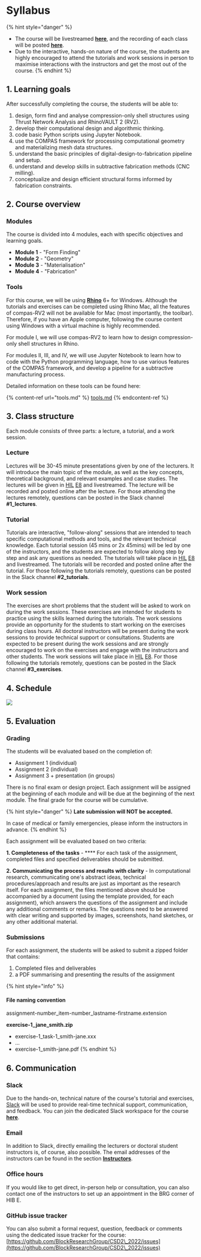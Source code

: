 # Syllabus

{% hint style="danger" %}
* The course will be livestreamed [**here**](https://video.ethz.ch/live/lectures/hoenggerberg/hil/hil-e-8.html), and the recording of each class will be posted [**here**](https://video.ethz.ch/lectures/d-arch/2022/spring.html).
* Due to the interactive, hands-on nature of the course, the students are highly encouraged to attend the tutorials and work sessions in person to maximise interactions with the instructors and get the most out of the course.&#x20;
{% endhint %}

## 1. Learning goals

After successfully completing the course, the students will be able to:

1. design, form find and analyse compression-only shell structures using Thrust Network Analysis and RhinoVAULT 2 (RV2).
2. develop their computational design and algorithmic thinking.
3. code basic Python scripts using Jupyter Notebook.
4. use the COMPAS framework for processing computational geometry and materializing mesh data structures.
5. understand the basic principles of digital-design-to-fabrication pipeline and setup.
6. understand and develop skills in subtractive fabrication methods (CNC milling).
7. conceptualize and design efficient structural forms informed by fabrication constraints.

## 2. Course overview

### Modules

The course is divided into 4 modules, each with specific objectives and learning goals.

* **Module 1** - "Form Finding"
* **Module 2** - "Geometry"
* **Module 3** - "Materialisation"
* **Module 4** - "Fabrication"

### Tools

For this course, we will be using [**Rhino**](https://www.rhino3d.com) 6+ for Windows. Although the tutorials and exercises can be completed using Rhino Mac, all the features of compas-RV2 will not be available for Mac (most importantly, the toolbar). Therefore, if you have an Apple computer, following the course content using Windows with a virtual machine is highly recommended.

For module I, we will use compas-RV2 to learn how to design compression-only shell structures in Rhino.

For modules II, III, and IV, we will use Jupyter Notebook to learn how to code with the Python programming language, how to use various features of the COMPAS framework, and develop a pipeline for a subtractive manufacturing process.&#x20;

Detailed information on these tools can be found here:

{% content-ref url="tools.md" %}
[tools.md](tools.md)
{% endcontent-ref %}

## 3. Class structure

Each module consists of three parts: a lecture, a tutorial, and a work session.

### Lecture

Lectures will be 30-45 minute presentations given by one of the lecturers. It will introduce the main topic of the module, as well as the key concepts, theoretical background, and relevant examples and case studies. The lectures will be given in [HIL](https://ethz.ch/services/en/service/rooms-and-buildings/orientierung/gebaeude.html?args0=HIL) [E8](https://ethz.ch/content/dam/ethz/associates/services/Service/raeume-und-gebaeude/orientierung/plan/HIL/HIL\_E\_VF\_20210301.pdf) and livestreamed. The lecture will be recorded and posted online after the lecture. For those attending the lectures remotely, questions can be posted in the Slack channel **#1\_lectures**.

### Tutorial

Tutorials are interactive, "follow-along" sessions that are intended to teach specific computational methods and tools, and the relevant technical knowledge. Each tutorial session (45 mins or 2x 45mins) will be led by one of the instructors, and the students are expected to follow along step by step and ask any questions as needed. The tutorials will take place in [HIL](https://ethz.ch/services/en/service/rooms-and-buildings/orientierung/gebaeude.html?args0=HIL) [E8](https://ethz.ch/content/dam/ethz/associates/services/Service/raeume-und-gebaeude/orientierung/plan/HIL/HIL\_E\_VF\_20210301.pdf) and livestreamed. The tutorials will be recorded and posted online after the tutorial. For those following the tutorials remotely, questions can be posted in the Slack channel **#2\_tutorials**.

### Work session

The exercises are short problems that the student will be asked to work on during the work sessions. These exercises are intended for students to practice using the skills learned during the tutorials. The work sessions provide an opportunity for the students to start working on the exercises during class hours. All doctoral instructors will be present during the work sessions to provide technical support or consultations. Students are expected to be present during the work sessions and are strongly encouraged to work on the exercises and engage with the instructors and other students. The work sessions will take place in [HIL](https://ethz.ch/services/en/service/rooms-and-buildings/orientierung/gebaeude.html?args0=HIL) [E8](https://ethz.ch/content/dam/ethz/associates/services/Service/raeume-und-gebaeude/orientierung/plan/HIL/HIL\_E\_VF\_20210301.pdf). For those following the tutorials remotely, questions can be posted in the Slack channel **#3\_exercises**.

## 4. Schedule

![](<.gitbook/assets/2022\_CSD2\_syllabus -220422-update.png>)

## 5. Evaluation

### Grading

The students will be evaluated based on the completion of:

* Assignment 1 (individual)
* Assignment 2 (individual)
* Assignment 3 + presentation (in groups)

There is no final exam or design project. Each assignment will be assigned at the beginning of each module and will be due at the beginning of the next module. The final grade for the course will be cumulative.

{% hint style="danger" %}
**Late submission will NOT be accepted.**

In case of medical or family emergencies, please inform the instructors in advance.
{% endhint %}

Each assignment will be evaluated based on two criteria:

**1. Completeness of the tasks** - **** For each task of the assignment, completed files and specified deliverables should be submitted. &#x20;

**2. Communicating the process and results with clarity** - In computational research, communicating one's abstract ideas, technical procedures/approach and results are just as important as the research itself. For each assignment, the files mentioned above should be accompanied by a document (using the template provided, for each assignment), which answers the questions of the assignment and include any additional comments or remarks. The questions need to be answered with clear writing and supported by images, screenshots, hand sketches, or any other additional material.&#x20;

### Submissions

For each assignment, the students will be asked to submit a zipped folder that contains:

1. Completed files and deliverables
2. a PDF summarising and presenting the results of the assignment&#x20;

{% hint style="info" %}
#### File naming convention

assignment-number\_item-number\_lastname-firstname.extension



**exercise-1\_jane\_smith.zip**

* exercise-1\_task-1\_smith-jane.xxx
* ...
* exercise-1\_smith-jane.pdf
{% endhint %}

## 6. Communication

### Slack

Due to the hands-on, technical nature of the course's tutorial and exercises, [Slack](https://slack.com/intl/en-ch/) will be used to provide real-time technical support, communication, and feedback. You can join the dedicated Slack workspace for the course [**here**](https://join.slack.com/t/csd22022/shared\_invite/zt-145lzu0lv-QKuFGwgYvwBXDn1q34SAOA).

### Email

In addition to Slack, directly emailing the lecturers or doctoral student instructors is, of course, also possible. The email addresses of the instructors can be found in the section [**Instructors**](instructors.md).

### Office hours

If you would like to get direct, in-person help or consultation, you can also contact one of the instructors to set up an appointment in the BRG corner of HIB E.  &#x20;

### GitHub issue tracker

You can also submit a formal request, question, feedback or comments using the dedicated issue tracker for the course: [https://github.com/BlockResearchGroup/CSD2\_2022/issues](https://github.com/BlockResearchGroup/CSD2\_2022/issues)
